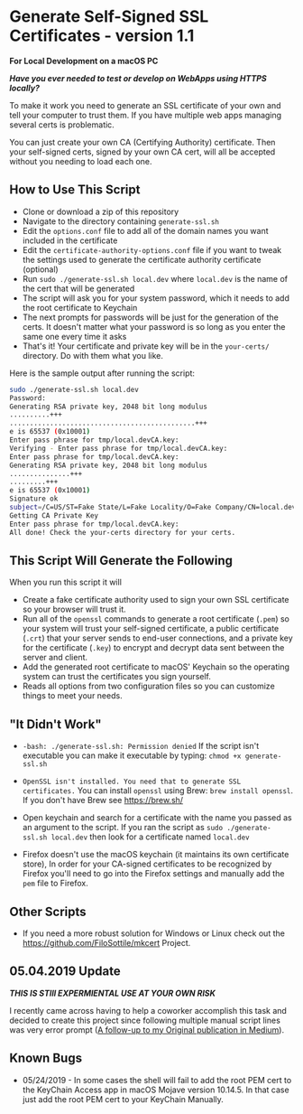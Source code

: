# Generate Self-Signed SSL Certificates - version 1.1

**For Local Development on a macOS PC**

***Have you ever needed to test or develop on WebApps using HTTPS locally?***

To make it work you need to generate an SSL certificate of your own and tell your computer to trust them. If you have multiple web apps managing several certs is problematic.

You can just create your own CA (Certifying Authority) certificate. Then your self-signed certs, signed by your own CA cert, will all be accepted without you needing to load each one.

## How to Use This Script

- Clone or download a zip of this repository
- Navigate to the directory containing `generate-ssl.sh`
- Edit the `options.conf` file to add all of the domain names you want included in the certificate
- Edit the `certificate-authority-options.conf` file if you want to tweak the settings used to generate the certificate authority certificate (optional)
- Run `sudo ./generate-ssl.sh local.dev` where `local.dev` is the name of the cert that will be generated
- The script will ask you for your system password, which it needs to add the root certificate to Keychain
- The next prompts for passwords will be just for the generation of the certs. It doesn't matter what your password is so long as you enter the same one every time it asks
- That's it! Your certificate and private key will be in the `your-certs/` directory. Do with them what you like.

Here is the sample output after running the script:

 ```bash
sudo ./generate-ssl.sh local.dev
Password:
Generating RSA private key, 2048 bit long modulus
..........+++
..............................................+++
e is 65537 (0x10001)
Enter pass phrase for tmp/local.devCA.key:
Verifying - Enter pass phrase for tmp/local.devCA.key:
Enter pass phrase for tmp/local.devCA.key:
Generating RSA private key, 2048 bit long modulus
...............+++
.........+++
e is 65537 (0x10001)
Signature ok
subject=/C=US/ST=Fake State/L=Fake Locality/O=Fake Company/CN=local.dev
Getting CA Private Key
Enter pass phrase for tmp/local.devCA.key:
All done! Check the your-certs directory for your certs.
 ```

## This Script Will Generate the Following

When you run this script it will

- Create a fake certificate authority used to sign your own SSL certificate so your browser will trust it.
- Run all of the `openssl` commands to generate a root certificate (`.pem`) so your system will trust your self-signed certificate, a public certificate (`.crt`) that your server sends to end-user connections, and a private key for the certificate (`.key`) to encrypt and decrypt data sent between the server and client.
- Add the generated root certificate to macOS' Keychain so the operating system can trust the certificates you sign yourself.
- Reads all options from two configuration files so you can customize things to meet your needs.

## "It Didn't Work"

- `-bash: ./generate-ssl.sh: Permission denied` If the script isn't executable you can make it executable by typing: `chmod +x generate-ssl.sh`

- `OpenSSL isn't installed. You need that to generate SSL certificates.` You can install `openssl` using Brew: `brew install openssl`. If you don't have Brew see <https://brew.sh/>

- Open keychain and search for a certificate with the name you passed as an argument to the script. If you ran the script as `sudo ./generate-ssl.sh local.dev` then look for a certificate named `local.dev`

- Firefox doesn't use the macOS keychain (it maintains its own certificate store), In order for your CA-signed certificates to be recognized by Firefox you'll need to go into the Firefox settings and manually add the `pem` file to Firefox.

## Other Scripts

- If you need a more robust solution for Windows or Linux check out the <https://github.com/FiloSottile/mkcert> Project.

## 05.04.2019 Update

***THIS IS STIll EXPERMIENTAL USE AT YOUR OWN RISK***

I recently came across having to help a coworker accomplish this task and decided to create this project since following multiple manual script lines was very error prompt ([A follow-up to my Original publication in Medium](https://medium.com/@hugomejia74/how-to-create-your-own-ssl-certificate-authority-for-local-https-development-3b97573c7bb5)).

## Known Bugs

- 05/24/2019 - In some cases the shell will fail to add the root PEM cert to the KeyChain Access app in macOS Mojave version 10.14.5. In that case just add the root PEM cert to your KeyChain Manually.
